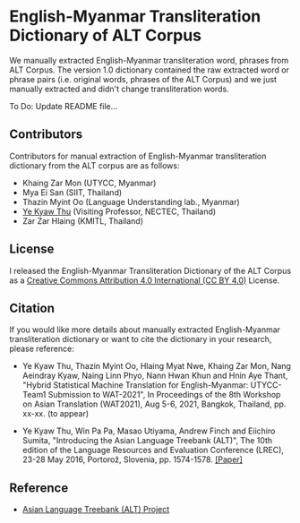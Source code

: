 # English-Myanmar Transliteration Dictionary of ALT Corpus

We manually extracted English-Myanmar transliteration word, phrases from ALT Corpus. The version 1.0 dictionary contained the raw extracted word or phrase pairs (i.e. original words, phrases of the ALT Corpus) and we just manually extracted and didn't change transliteration words.   

To Do: Update README file...

## Contributors

Contributors for manual extraction of English-Myanmar transliteration dictionary from the ALT corpus are as follows:  

- Khaing Zar Mon (UTYCC, Myanmar)
- Mya Ei San (SIIT, Thailand)
- Thazin Myint Oo (Language Understanding lab., Myanmar)
- [Ye Kyaw Thu](https://sites.google.com/site/yekyawthunlp/) (Visiting Professor, NECTEC, Thailand)  
- Zar Zar Hlaing (KMITL, Thailand)

## License

I released the English-Myanmar Transliteration Dictionary of the ALT Corpus as a [Creative Commons Attribution 4.0 International (CC BY 4.0)](https://creativecommons.org/licenses/by/4.0/) License.

## Citation

If you would like more details about manually extracted English-Myanmar transliteration dictionary or want to cite the dictionary in your research, please reference:  

- Ye Kyaw Thu, Thazin Myint Oo, Hlaing Myat Nwe, Khaing Zar Mon, Nang Aeindray Kyaw, Naing Linn Phyo, Nann Hwan Khun and Hnin Aye Thant, "Hybrid Statistical Machine Translation for English-Myanmar: UTYCC-Team1 Submission to WAT-2021", In Proceedings of the 8th Workshop on Asian Translation (WAT2021), Aug 5-6, 2021, Bangkok, Thailand, pp. xx-xx. (to appear)  

- Ye Kyaw Thu, Win Pa Pa, Masao Utiyama, Andrew Finch and Eiichiro Sumita, "Introducing the Asian Language Treebank (ALT)", The 10th edition of the Language Resources and Evaluation Conference (LREC), 23-28 May 2016, Portorož, Slovenia, pp. 1574-1578. [[Paper]](http://www.lrec-conf.org/proceedings/lrec2016/summaries/435.html)  


## Reference

- [Asian Language Treebank (ALT) Project](https://www2.nict.go.jp/astrec-att/member/mutiyama/ALT/)  
